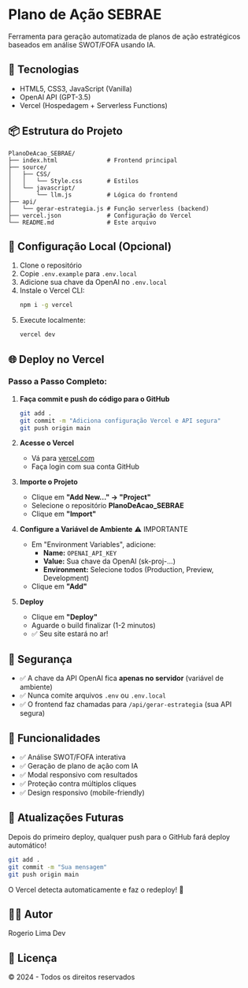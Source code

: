 # Plano de Ação SEBRAE

Ferramenta para geração automatizada de planos de ação estratégicos baseados em análise SWOT/FOFA usando IA.

## 🚀 Tecnologias

- HTML5, CSS3, JavaScript (Vanilla)
- OpenAI API (GPT-3.5)
- Vercel (Hospedagem + Serverless Functions)

## 📦 Estrutura do Projeto

```
PlanoDeAcao_SEBRAE/
├── index.html              # Frontend principal
├── source/
│   ├── CSS/
│   │   └── Style.css       # Estilos
│   └── javascript/
│       └── llm.js          # Lógica do frontend
├── api/
│   └── gerar-estrategia.js # Função serverless (backend)
├── vercel.json             # Configuração do Vercel
└── README.md               # Este arquivo
```

## 🔧 Configuração Local (Opcional)

1. Clone o repositório
2. Copie `.env.example` para `.env.local`
3. Adicione sua chave da OpenAI no `.env.local`
4. Instale o Vercel CLI:
   ```bash
   npm i -g vercel
   ```
5. Execute localmente:
   ```bash
   vercel dev
   ```

## 🌐 Deploy no Vercel

### Passo a Passo Completo:

1. **Faça commit e push do código para o GitHub**

   ```bash
   git add .
   git commit -m "Adiciona configuração Vercel e API segura"
   git push origin main
   ```

2. **Acesse o Vercel**

   - Vá para [vercel.com](https://vercel.com)
   - Faça login com sua conta GitHub

3. **Importe o Projeto**

   - Clique em **"Add New..." → "Project"**
   - Selecione o repositório **PlanoDeAcao_SEBRAE**
   - Clique em **"Import"**

4. **Configure a Variável de Ambiente** ⚠️ IMPORTANTE

   - Em "Environment Variables", adicione:
     - **Name:** `OPENAI_API_KEY`
     - **Value:** Sua chave da OpenAI (sk-proj-...)
     - **Environment:** Selecione todos (Production, Preview, Development)
   - Clique em **"Add"**

5. **Deploy**
   - Clique em **"Deploy"**
   - Aguarde o build finalizar (1-2 minutos)
   - ✅ Seu site estará no ar!

## 🔐 Segurança

- ✅ A chave da API OpenAI fica **apenas no servidor** (variável de ambiente)
- ✅ Nunca comite arquivos `.env` ou `.env.local`
- ✅ O frontend faz chamadas para `/api/gerar-estrategia` (sua API segura)

## 📝 Funcionalidades

- ✅ Análise SWOT/FOFA interativa
- ✅ Geração de plano de ação com IA
- ✅ Modal responsivo com resultados
- ✅ Proteção contra múltiplos cliques
- ✅ Design responsivo (mobile-friendly)

## 🔄 Atualizações Futuras

Depois do primeiro deploy, qualquer push para o GitHub fará deploy automático!

```bash
git add .
git commit -m "Sua mensagem"
git push origin main
```

O Vercel detecta automaticamente e faz o redeploy! 🚀

## 👨‍💻 Autor

Rogerio Lima Dev

## 📄 Licença

© 2024 - Todos os direitos reservados
